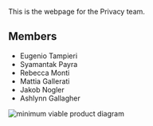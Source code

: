 This is the webpage for the Privacy team.


## Members

- Eugenio Tampieri
- Syamantak Payra
- Rebecca Monti
- Mattia Gallerati
- Jakob Nogler
- Ashlynn Gallagher

<img src="master/notes and stuff/MVPDiagram.JPG" alt="minimum viable product diagram" class="inline"/>

